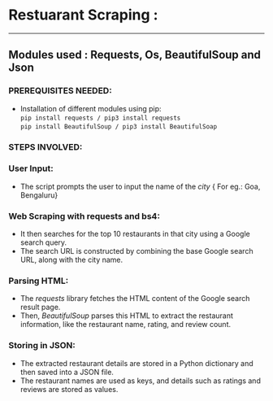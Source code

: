 # Restuarant Scraping :
--------------
## Modules used : Requests, Os, BeautifulSoup and Json

### PREREQUISITES NEEDED:
- Installation of different modules using pip:  
`pip install requests / pip3 install requests`<br>
`pip install BeautifulSoup / pip3 install BeautifulSoap`

### STEPS INVOLVED:
### User Input: 
- The script prompts the user to input the name of the *city* { For eg.: Goa, Bengaluru}

### Web Scraping with requests and bs4: 
- It then searches for the top 10 restaurants in that city using a Google search query. 
- The search URL is constructed by combining the base Google search URL, along with the city name.

### Parsing HTML: 
- The *requests* library fetches the HTML content of the Google search result page. 
- Then, *BeautifulSoup* parses this HTML to extract the restaurant information, like the restaurant name, rating, and review count.

### Storing in JSON: 
- The extracted restaurant details are stored in a Python dictionary and then saved into a JSON file. 
- The restaurant names are used as keys, and details such as ratings and reviews are stored as values.